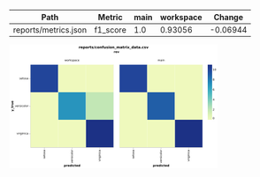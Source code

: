 | Path                 | Metric   | main   | workspace   | Change   |
|----------------------|----------|--------|-------------|----------|
| reports/metrics.json | f1_score | 1.0    | 0.93056     | -0.06944 |

![](./vega.png)